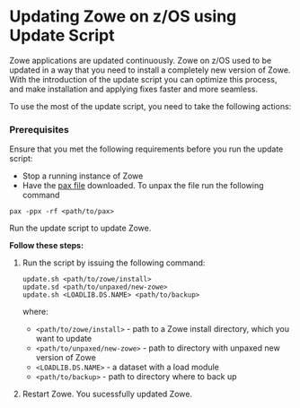 # Updating Zowe on z/OS using Update Script
<!-- TODO -->
Zowe applications are updated continuously. Zowe on z/OS used to be updated in a way that you need to install a completely new version of Zowe. With the introduction of the update script you can optimize this process, and make installation and applying fixes faster and more seamless. 

To use the most of the update script, you need to take the following actions:

 ### Prerequisites

 Ensure that you met the following requirements before you run the update script:

  - Stop a running instance of Zowe
  - Have the [pax file](https://zowe.org/download/) downloaded. To unpax the file run the following command
  ```
 pax -ppx -rf <path/to/pax>
  ```

Run the update script to update Zowe.

**Follow these steps:**

1. Run the script by issuing the following command: 

    ```
    update.sh <path/to/zowe/install> 
    update.sd <path/to/unpaxed/new-zowe>
    update.sh <LOADLIB.DS.NAME> <path/to/backup>
    ```

    where:

    - `<path/to/zowe/install>` - path to a Zowe install     directory, which you want to update
    - `<path/to/unpaxed/new-zowe>` - path to directory with     unpaxed new version of Zowe
    - `<LOADLIB.DS.NAME>` - a dataset with a load module
    - `<path/to/backup>` - path to directory where to back up

2. Restart Zowe.
You sucessfully updated Zowe. 


<!-- TODO.

Why do we need to revert 

Revert steps
Backup of Zowe installation is created before update starts. To restore follow these steps:

restore Zowe installation
remove directory with Zowe installation
rm -rf <path/to/zowe/install>
copy backup to original location
cp -r <path/to/backup> <path/to/zowe/install>
restore LOADLIB module
copy LOADLIB to load module DS
cp -X -v <path/to/backup/>install_log/ZWESIS01 //'<LOADLIB.DS.NAME>(ZWESIS01)' -->
